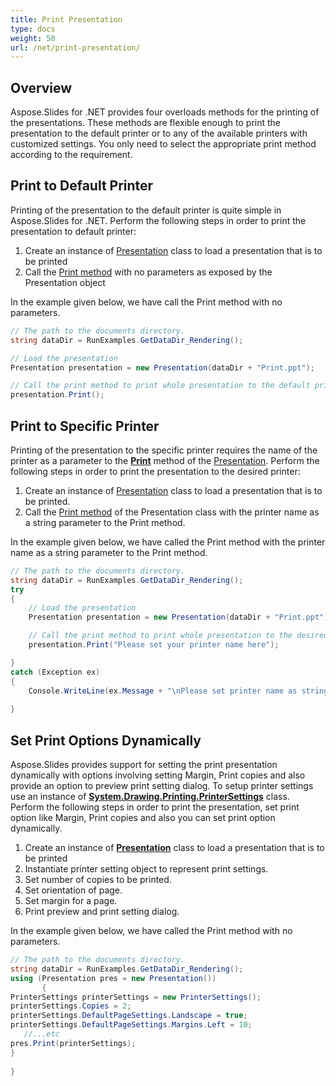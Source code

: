 ```yaml
---
title: Print Presentation
type: docs
weight: 50
url: /net/print-presentation/
---
```

## Overview
Aspose.Slides for .NET provides four overloads methods for the printing of the presentations. These methods are flexible enough to print the presentation to the default printer or to any of the available printers with customized settings. You only need to select the appropriate print method according to the requirement.
## **Print to Default Printer**
Printing of the presentation to the default printer is quite simple in Aspose.Slides for .NET. Perform the following steps in order to print the presentation to default printer:

1. Create an instance of [Presentation](https://apireference.aspose.com/net/slides/aspose.slides/presentation) class to load a presentation that is to be printed
1. Call the [Print method](https://apireference.aspose.com/net/slides/aspose.slides.ipresentation/print/methods/1) with no parameters as exposed by the Presentation object

In the example given below, we have call the Print method with no parameters.

```c#
// The path to the documents directory.
string dataDir = RunExamples.GetDataDir_Rendering();

// Load the presentation
Presentation presentation = new Presentation(dataDir + "Print.ppt");

// Call the print method to print whole presentation to the default printer
presentation.Print();
```



## **Print to Specific Printer**
Printing of the presentation to the specific printer requires the name of the printer as a parameter to the [**Print**](https://apireference.aspose.com/net/slides/aspose.slides.ipresentation/print/methods/1) method of the [Presentation](https://apireference.aspose.com/net/slides/aspose.slides/presentation). Perform the following steps in order to print the presentation to the desired printer:

1. Create an instance of [Presentation](https://apireference.aspose.com/net/slides/aspose.slides/presentation) class to load a presentation that is to be printed.
1. Call the [Print method](https://apireference.aspose.com/net/slides/aspose.slides.ipresentation/print/methods/1) of the Presentation class with the printer name as a string parameter to the Print method.

In the example given below, we have called the Print method with the printer name as a string parameter to the Print method.

```c#
// The path to the documents directory.
string dataDir = RunExamples.GetDataDir_Rendering();
try
{
    // Load the presentation
    Presentation presentation = new Presentation(dataDir + "Print.ppt");

    // Call the print method to print whole presentation to the desired printer
    presentation.Print("Please set your printer name here");

}
catch (Exception ex)
{
    Console.WriteLine(ex.Message + "\nPlease set printer name as string parameter to the Presentation Print method");
           
}
```



## **Set Print Options Dynamically**
Aspose.Slides provides support for setting the print presentation dynamically with options involving setting Margin, Print copies and also provide an option to preview print setting dialog. To setup printer settings use an instance of [**System.Drawing.Printing.PrinterSettings**](https://apireference.aspose.com/slides/net/aspose.slides.presentation/print/methods/1) class. Perform the following steps in order to print the presentation, set print option like Margin, Print copies and also you can set print option dynamically.

1. Create an instance of [**Presentation**](https://apireference.aspose.com/net/slides/aspose.slides/presentation) class to load a presentation that is to be printed
1. Instantiate printer setting object to represent print settings.
1. Set number of copies to be printed.
1. Set orientation of page.
1. Set margin for a page.
1. Print preview and print setting dialog.

In the example given below, we have called the Print method with no parameters.

```c#
// The path to the documents directory.
string dataDir = RunExamples.GetDataDir_Rendering();
using (Presentation pres = new Presentation())
       {
PrinterSettings printerSettings = new PrinterSettings();
printerSettings.Copies = 2;
printerSettings.DefaultPageSettings.Landscape = true;
printerSettings.DefaultPageSettings.Margins.Left = 10;
   //...etc
pres.Print(printerSettings);
}
           
}
```

